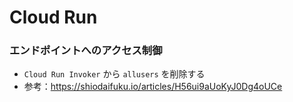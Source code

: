 # Cloud Run

### エンドポイントへのアクセス制御

- `Cloud Run Invoker` から `allusers` を削除する
- 参考：https://shiodaifuku.io/articles/H56ui9aUoKyJ0Dg4oUCe

